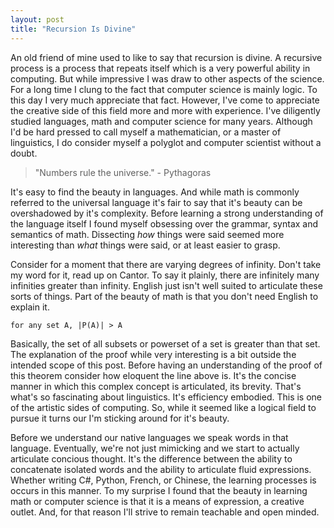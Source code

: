 ```yaml
---
layout: post
title: "Recursion Is Divine"
---
```


An old friend of mine used to like to say that recursion is divine. A recursive process is a process that repeats itself  which is a very powerful ability in computing. But while impressive I was draw to other aspects of the science. For a long time I clung to the fact that computer science is mainly logic. To this day I very much appreciate that fact. However, I've come to appreciate the creative side of this field more and more with experience. I've diligently studied languages, math and computer science for many years. Although I'd be hard pressed to call myself a mathematician, or a master of linguistics, I do consider myself a polyglot and computer scientist without a doubt.

> "Numbers rule the universe." - Pythagoras

It's easy to find the beauty in languages. And while math is commonly referred to the universal language it's fair to say that it's beauty can be overshadowed by it's complexity. Before learning a strong understanding of the language itself I found myself obsessing over the grammar, syntax and semantics of math. Dissecting *how* things were said seemed more interesting than *what* things were said, or at least easier to grasp.

Consider for a moment that there are varying degrees of infinity. Don't take my word for it, read up on Cantor. To say it plainly, there are infinitely many infinities greater than infinity. English just isn't well suited to articulate these sorts of things. Part of the beauty of math is that you don't need English to explain it.

    for any set A, |P(A)| > A

Basically, the set of all subsets or powerset of a set is greater than that set. The explanation of the proof while very interesting is a bit outside the intended scope of this post. Before having an understanding of the proof of this theorem consider how eloquent the line above is. It's the concise manner in which this complex concept is articulated, its brevity. That's what's so fascinating about linguistics. It's efficiency embodied. This is one of the artistic sides of computing. So, while it seemed like a logical field to pursue it turns our I'm sticking around for it's beauty.

Before we understand our native languages we speak words in that language. Eventually, we're not just mimicking and we start to actually articulate concious thought. It's the difference between the ability to concatenate isolated words and the ability to articulate fluid expressions. Whether writing C#, Python, French, or Chinese, the learning processes is occurs in this manner. To my surprise I found that the beauty in learning math or computer science is that it is a means of expression, a creative outlet. And, for that reason I'll strive to remain teachable and open minded.

